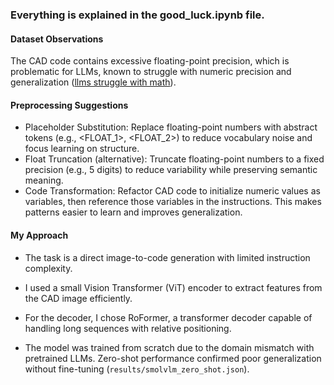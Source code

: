 ### Everything is explained in the good_luck.ipynb file.

#### Dataset Observations
The CAD code contains excessive floating-point precision, which is problematic for LLMs, known to struggle with numeric precision and generalization ([llms struggle with math](https://arxiv.org/html/2411.03766v1)).

#### Preprocessing Suggestions
- Placeholder Substitution: Replace floating-point numbers with abstract tokens (e.g., <FLOAT_1>, <FLOAT_2>) to reduce vocabulary noise and focus learning on structure.
- Float Truncation (alternative): Truncate floating-point numbers to a fixed precision (e.g., 5 digits) to reduce variability while preserving semantic meaning.
- Code Transformation: Refactor CAD code to initialize numeric values as variables, then reference those variables in the instructions. This makes patterns easier to learn and improves generalization.

#### My Approach
- The task is a direct image-to-code generation with limited instruction complexity.

- I used a small Vision Transformer (ViT) encoder to extract features from the CAD image efficiently.

- For the decoder, I chose RoFormer, a transformer decoder capable of handling long sequences with relative positioning.

- The model was trained from scratch due to the domain mismatch with pretrained LLMs. Zero-shot performance confirmed poor generalization without fine-tuning (`results/smolvlm_zero_shot.json`).
